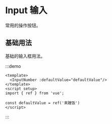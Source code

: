 # Input 输入

常用的操作按钮。

## 基础用法

基础的输入框用法。

:::demo 

```vue
<template>
  <InputNumber :defaultValue="defaultValue"/>
</template>
<script setup>
import { ref } from 'vue';

const defaultValue = ref('来蹭饭')
</script>
```

:::

